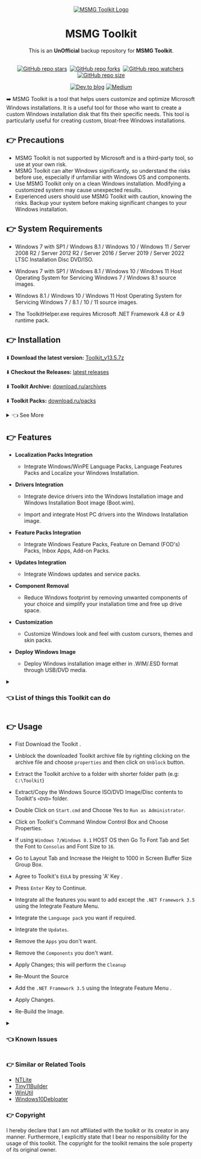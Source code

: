 <div align="center">
  <a href="https://msmgtoolkit.in" target="_blank">
  <img src="https://user-images.githubusercontent.com/89072438/168812773-7dc24fec-deb5-4105-ad19-4d00b9825adf.png" alt="MSMG Toolkit Logo">
</a>
</div>

<h1 align="center">MSMG Toolkit</h1>
<div align="center">This is an <strong>UnOfficial</strong> backup repository for <strong>MSMG Toolkit</strong>.

</div>

<br>

<!-- [![MSMG-Toolkit](https://socialify.git.ci/devbytemehedi/msmg-toolkit/image?description=1&font=Jost&forks=1&name=1&owner=1&pattern=Solid&stargazers=1&theme=Auto)](https://github.com/devbytemehedi/msmg-toolkit) -->

<!-- ![msmg-toolkit](./msmg-toolkit-cover.png) -->

<div align="center">

[![GitHub repo stars](https://img.shields.io/github/stars/devbytemehedi/msmg-toolkit?style=flat&logo=github&logoColor=whitesmoke&label=Stars)](https://github.com/devbytemehedi/msmg-toolkit/stargazers)&#160;
[![GitHub repo forks](https://img.shields.io/github/forks/devbytemehedi/msmg-toolkit?style=flat&logo=github&logoColor=whitesmoke&label=Forks)](https://github.com/devbytemehedi/msmg-toolkit/network)&#160;
[![GitHub repo watchers](https://img.shields.io/github/watchers/devbytemehedi/msmg-toolkit?style=flat&logo=github&logoColor=whitesmoke&label=Watchers)](https://github.com/devbytemehedi/msmg-toolkit/watchers)&#160;
[![GitHub repo size](https://img.shields.io/github/repo-size/devbytemehedi/msmg-toolkit?style=flat&logo=github&logoColor=whitesmoke&label=Repo%20Size)](https://github.com/devbytemehedi/msmg-toolkit/archive/refs/heads/main.zip)

</div>

<div align="center">

[![Dev.to blog](https://img.shields.io/badge/dev.to-0A0A0A?style=for-the-badge&logo=dev.to&logoColor=white)](https://dev.to/devbytemehedi/msmg-toolkit-a-tool-for-customizing-and-optimizing-windows-installations-1g7b) [![Medium](https://img.shields.io/badge/Medium-12100E?style=for-the-badge&logo=medium&logoColor=white)](https://medium.com/@devbytemehedi/msmg-toolkit-a-tool-for-customizing-and-optimizing-windows-installations-c7816a2029cf)

</div>

➡️ MSMG Toolkit is a tool that helps users customize and optimize Microsoft Windows installations. It is a useful tool for those who want to create a custom Windows installation disk that fits their specific needs. This tool is particularly useful for creating custom, bloat-free Windows installations.

## 👉 Precautions

- MSMG Toolkit is not supported by Microsoft and is a third-party tool, so use at your own risk.
- MSMG Toolkit can alter Windows significantly, so understand the risks before use, especially if unfamiliar with Windows OS and components.
- Use MSMG Toolkit only on a clean Windows installation. Modifying a customized system may cause unexpected results.
- Experienced users should use MSMG Toolkit with caution, knowing the risks. Backup your system before making significant changes to your Windows installation.

## 👉 System Requirements

- Windows 7 with SP1 / Windows 8.1 / Windows 10 / Windows 11 / Server 2008 R2 / Server 2012 R2 / Server 2016 / Server 2019 / Server 2022 LTSC Installation Disc DVD/ISO.

- Windows 7 with SP1 / Windows 8.1 / Windows 10 / Windows 11 Host Operating System for Servicing Windows 7 / Windows 8.1 source images.

- Windows 8.1 / Windows 10 / Windows 11 Host Operating System for Servicing Windows 7 / 8.1 / 10 / 11 source images.

- The ToolkitHelper.exe requires Microsoft .NET Framework 4.8 or 4.9 runtime pack.

## 👉 Installation

⬇️ **Download the latest version:** <a href="https://raw.githubusercontent.com/devbytemehedi/msmg-toolkit/main/Toolkit_v13.5.7z" download> Toolkit_v13.5.7z </a>

⬇️ **Checkout the Releases:** [latest releases](https://github.com/devbytemehedi/msmg-toolkit/releases)

⬇️ **Toolkit Archive:**
[download.ru/archives](https://download.ru/folders/BiHp44Yh)

⬇️ **Toolkit Packs:**
[download.ru/packs](https://download.ru/folders/xnIjBhOt)

<details>
<summary>👈 See More</summary>
<br>

⬇️ **Official Download Page :** [msmgtoolkit/download](https://msmgtoolkit.in/downloads.html)

⬇️ **Mirror Download Page :** [opendirectory.luzea.de](https://opendirectory.luzea.de/LostED/%21done/%23%23OTHER/MSMG/ToolKit/)

</details>

## 👉 Features

- **Localization Packs Integration**

  - Integrate Windows/WinPE Language Packs, Language Features Packs and Localize your Windows Installation.

- **Drivers Integration**

  - Integrate device drivers into the Windows Installation image and Windows Installation Boot image (Boot.wim).

  - Import and integrate Host PC drivers into the Windows Installation image.

- **Feature Packs Integration**

  - Integrate Windows Feature Packs, Feature on Demand (FOD's) Packs, Inbox Apps, Add-on Packs.

- **Updates Integration**

  - Integrate Windows updates and service packs.

- **Component Removal**

  - Reduce Windows footprint by removing unwanted components of your choice and simplify your installation time and free up drive space.

- **Customization**

  - Customize Windows look and feel with custom cursors, themes and skin packs.

- **Deploy Windows Image**

  - Deploy Windows installation image either in .WIM/.ESD format through USB/DVD media.

<details>
<summary><h3>👈 List of things this Toolkit can do</h3></summary>

- Copy Source DVD Files from DVD Drive
- Extract Source DVD Files from ISO Image
- Extract Source DVD Files from OEM/IMG Image
- Convert Windows Store ESD Image to WIM Image
- Convert Windows Media Creation Tool (MCT) Image to WIM Image
- Convert Windows ESD Image to WIM Image
- Convert Windows WIM Image to ESD Image
- Convert Source WIM Editions
- Integrate Windows Updates
- Integrate WHD Updates Repository Updates
- Integrate Windows Language Packs
- Integrate Windows Device Drivers
- Integrate Microsoft. NET Framework 3.5
- Integrate Microsoft. NET Framework 4.6.2 with Language Packs
- Integrate Microsoft Internet Explorer 11 with Language Packs
- Integrate Microsoft Data Deduplication
- Integrate Microsoft Edge Browser App
- Integrate Microsoft Remote Desktop Protocol 8.0 & 8.1
- Integrate Microsoft Win32 Calculator
- Integrate Windows Management Framework 5.1
- Integrate Windows Multimedia Restricted Codecs
- Integrate Windows Subsystem for Linux (WSL)
- Integrate Windows System Restore
- Integrate Windows To Go Workspace
- Integrate Microsoft Default Metro Apps
- Integrate Microsoft DaRT Tools to Boot & Recovery Images
- Integrate Windows Thin PC Add-on Packages
- Integrate Microsoft DirectX 9.0c
- Integrate Microsoft Games
- Integrate Windows Sidebar
- Integrate Windows 8.1 Media Center Generic Activation Tokens
- Integrate Windows 8.1 Pre-Activation Data & Tokens
- Integrate Terminal Server Patch
- Integrate Fraunhofer IIS MPEG Layer-3 Professional Codec Tweak
- Integrate Custom Themes UxTheme Patch
- Integrate Custom Windows Recovery Environment (WinRE)
- Integrate Custom Default User Account Pictures
- Integrate Custom System Files
- Remove All Default Metro Apps
- Remove Default Metro Apps Association
- Remove Windows Components
- Remove Windows Components using Package List.
- Import Default Metro Apps Association from XML File
- Export Default Metro Apps Association to an XML File
- Make a DVD ISO Image
- Burn an ISO Image to DVD
- Copy Source to Bootable USB Flash Drive
- Sync Source Boot and Install Images to Bootable USB Flash Drive
- Burn an ISO Image to Bootable USB Flash Drive
- Format a USB Flash Drive
- WIM Manager to Display, Delete, Rename, Export, Split and Merge, Capture, Apply, and Cleanup WIM Image Indexes
- Load/Unload WIM Image Registry for Modification

</details>

## 👉 Usage

- Fist Download the Toolkit .

- Unblock the downloaded Toolkit archive file by righting clicking on the archive file and choose `properties` and then click on `Unblock` button.

- Extract the Toolkit archive to a folder with shorter folder path (e.g: `C:\Toolkit`)

- Extract/Copy the Windows Source ISO/DVD Image/Disc contents to Toolkit's `<DVD>` folder.

- Double Click on `Start.cmd` and Choose Yes to `Run as Administrator`.

- Click on Toolkit's Command Window Control Box and Choose Properties.

- If using `Windows 7/Windows 8.1` HOST OS then Go To Font Tab and Set the Font to `Consolas` and Font Size to `16`.

- Go to Layout Tab and Increase the Height to 1000 in Screen Buffer Size Group Box.
- Agree to Toolkit's `EULA` by pressing 'A' Key
  .
- Press `Enter` Key to Continue.

- Integrate all the features you want to add except the `.NET Framework 3.5` using the Integrate Feature Menu.

- Integrate the `Language pack` you want if required.

- Integrate the `Updates`.

- Remove the `Apps` you don't want.

- Remove the `Components` you don't want.

- Apply Changes; this will perform the `Cleanup`

- Re-Mount the Source

- Add the `.NET Framework 3.5` using the Integrate Feature Menu
  .
- Apply Changes.

- Re-Build the Image.

<details>
<summary><h3>👈 Known Issues</h3></summary>
  
- The Toolkit won't work with long folder path or folder pathname containing spaces or special characters.
- Using Toolkit with Antivirus Programs enabled can affect the Toolkit's operations.
- Toolkit's component removal engine (ToolkitHelper.exe) may be flagged as a Virus/Trojan/Malware Program, don't worry it's just a false positive sign.
- The Toolkit won't support source images pre-serviced with other similar tools.
- The Toolkit won't support source images with mixed architectures.
- Windows 8.1 - Default Metro Apps Pack missing Office OneNote appx file.
- Windows 8.1 - Integrating Windows Remote Server Administration Tool (RSAT) along with other features will break the integration with an error code 0x80092004.
- Windows 7,8.1,10 v1507/v1511/v1607/v1703/v1709/v1803 Component removal has been removed temporarily.
- Windows 10 v1809 - Integrating or Installing Windows Updates after the component removal can restore removed components empty resource files/folders.
- Windows 10 v1903/v1909/v2004/v20H2/v21H1/v21H2/v22H2, Windows 11 v21H2/v22H2 - Performing Image Clean-up causes Ghost SFC error, Running SFC /SCANNOW command      will fix the issue.
  
- Windows 10 v1903/v1909/v2004/v20H2/v21H1/v21H2/v22H2, Windows 11 v21H2/v22H2 - Integrating or installing Windows updates after the component removal will          restore the removed components and this is due to the recent change in Microsoft update mechanism.
  
- Windows 10 v1809/v1909/v2004/v20H2/v21H1/v21H2/v22H2, Windows 11 v21H2/v22H2 - Component Removal requires a source image with supported cumulative update          integrated.
  
- Windows 10 v1809/v1909/v2004/v20H2/v21H1/v21H2/v22H2, Windows 11 v21H2/v22H2 - Component Removal do not support ARM64 source images.
- Windows 10 v1809/v1909 - Removing Cortana breaks Start Menu, Taskbar and Settings App Search functionality.
- Windows 10 v1809/v1909/v2004/v20H2/v21H1/v21H2/v22H2, Windows 11 v21H2/v22H2 - Removing Internet Explorer breaks DirectX 9.0c web installer and Photoshop CC web   installer.
  
- Windows 10 v1809/v1909/v2004/v20H2/v21H1/v21H2/v22H2, Windows 11 v21H2/v22H2 - Removing Map Control component breaks Photos App image information.
- Windows 10 v1703/v1709/v1803/v1809/v1903/v1909/v2004/v20H2/v21H1/v21H2/v22H2, Windows 11 v21H2/v22H2 - Custom User Account Picture integration is not working in   Logon Screen although it's been displayed in Start Menu user icon.
  
- Windows 10 v1809/v1909/v2004/v20H2/v21H1/v21H2/v22H2, Windows 11 v21H2/v22H2 - Removing Cloud Experience Host requires fully unattended setup with                 SkipMachineOOBE setting enabled.

</details>

### 👉 Similar or Related Tools

- [NTLite](https://www.ntlite.com/)
- [Tiny11Builder](https://github.com/ntdevlabs/tiny11builder)
- [WinUtil](https://github.com/ChrisTitusTech/winutil)
- [Windows10Debloater](https://github.com/Sycnex/Windows10Debloater)

### 👉 Copyright

I hereby declare that I am not affiliated with the toolkit or its creator in any manner. Furthermore, I explicitly state that I bear no responsibility for the usage of this toolkit. The copyright for the toolkit remains the sole property of its original owner.
